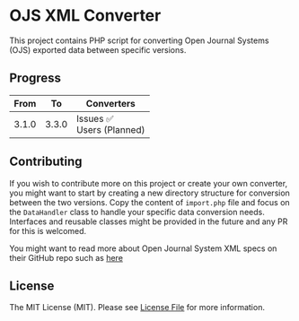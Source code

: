 # OJS XML Converter

This project contains PHP script for converting Open Journal Systems (OJS) exported data between specific versions.

## Progress

| From  | To    | Converters |
| ----- | ----- | ---------- |
| 3.1.0 | 3.3.0 | Issues ✅<br>Users (Planned) |


## Contributing

If you wish to contribute more on this project or create your own converter, you might want to start by creating a new directory structure for conversion between the two versions. Copy the content of `import.php` file and focus on the `DataHandler` class to handle your specific data conversion needs. Interfaces and reusable classes might be provided in the future and any PR for this is welcomed.

You might want to read more about Open Journal System XML specs on their GitHub repo such as [here](https://github.com/pkp/ojs/blob/main/plugins/importexport/native/native.xsd)

## License

The MIT License (MIT). Please see [License File](LICENSE) for more information.
